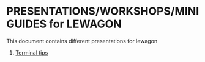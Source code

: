 # PRESENTATIONS/WORKSHOPS/MINI GUIDES for LEWAGON

This document contains different presentations for lewagon

1. [Terminal tips](https://github.com/nachoal/presentations/blob/master/terminal_tips.md)